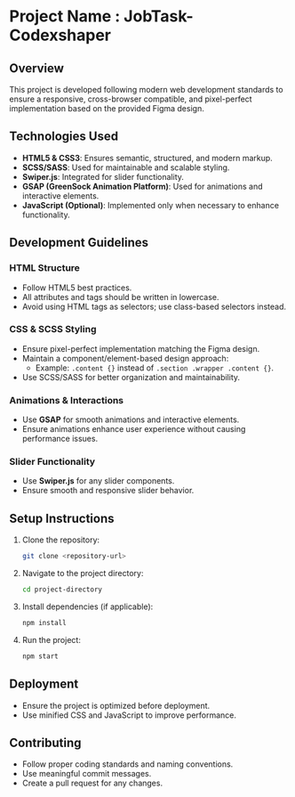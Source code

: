 # Project Name : JobTask-Codexshaper

## Overview
This project is developed following modern web development standards to ensure a responsive, cross-browser compatible, and pixel-perfect implementation based on the provided Figma design.

## Technologies Used
- **HTML5 & CSS3**: Ensures semantic, structured, and modern markup.
- **SCSS/SASS**: Used for maintainable and scalable styling.
- **Swiper.js**: Integrated for slider functionality.
- **GSAP (GreenSock Animation Platform)**: Used for animations and interactive elements.
- **JavaScript (Optional)**: Implemented only when necessary to enhance functionality.

## Development Guidelines
### HTML Structure
- Follow HTML5 best practices.
- All attributes and tags should be written in lowercase.
- Avoid using HTML tags as selectors; use class-based selectors instead.

### CSS & SCSS Styling
- Ensure pixel-perfect implementation matching the Figma design.
- Maintain a component/element-based design approach:
  - Example: `.content {}` instead of `.section .wrapper .content {}`.
- Use SCSS/SASS for better organization and maintainability.
 
### Animations & Interactions
- Use **GSAP** for smooth animations and interactive elements.
- Ensure animations enhance user experience without causing performance issues.

### Slider Functionality
- Use **Swiper.js** for any slider components.
- Ensure smooth and responsive slider behavior.

## Setup Instructions
1. Clone the repository:
   ```sh
   git clone <repository-url>
   ```
2. Navigate to the project directory:
   ```sh
   cd project-directory
   ```
3. Install dependencies (if applicable):
   ```sh
   npm install
   ```
4. Run the project:
   ```sh
   npm start
   ```

## Deployment
- Ensure the project is optimized before deployment.
- Use minified CSS and JavaScript to improve performance.

## Contributing
- Follow proper coding standards and naming conventions.
- Use meaningful commit messages.
- Create a pull request for any changes.
